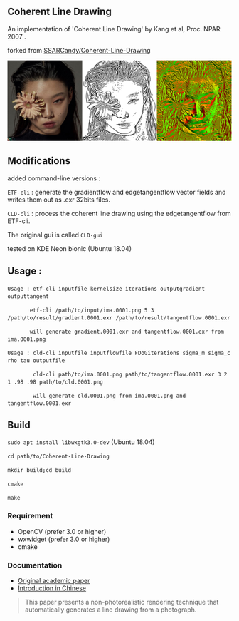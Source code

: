 ## Coherent Line Drawing

An implementation of 'Coherent Line Drawing' by Kang et al, Proc. NPAR 2007 . 

forked from [SSARCandy/Coherent-Line-Drawing](https://github.com/SSARCandy/Coherent-Line-Drawing})

![test4_montage](./results/test4_montage.png)

## Modifications

added command-line versions :

`ETF-cli` : generate the gradientflow and edgetangentflow vector fields and writes them out as .exr 32bits files.

`CLD-cli` : process the coherent line drawing using the edgetangentflow from ETF-cli.

The original gui is called `CLD-gui`

tested on KDE Neon bionic (Ubuntu 18.04)

## Usage :

`Usage : etf-cli inputfile kernelsize iterations outputgradient outputtangent`

`       etf-cli /path/to/input/ima.0001.png 5 3 /path/to/result/gradient.0001.exr /path/to/result/tangentflow.0001.exr`

`       will generate gradient.0001.exr and tangentflow.0001.exr from ima.0001.png`


`Usage : cld-cli inputfile inputflowfile FDoGiterations sigma_m sigma_c rho tau outputfile`

`        cld-cli path/to/ima.0001.png path/to/tangentflow.0001.exr 3 2 1 .98 .98 path/to/cld.0001.png`

`        will generate cld.0001.png from ima.0001.png and tangentflow.0001.exr`
        
## Build

`sudo apt install libwxgtk3.0-dev` (Ubuntu 18.04) 

`cd path/to/Coherent-Line-Drawing`

`mkdir build;cd build`

`cmake`

`make`

### Requirement

- OpenCV (prefer 3.0 or higher)
- wxwidget (prefer 3.0 or higher)
- cmake

### Documentation

- [Original academic paper](http://citeseerx.ist.psu.edu/viewdoc/download?doi=10.1.1.108.559&rep=rep1&type=pdf)
- [Introduction in Chinese](https://ssarcandy.tw/2017/06/26/Coherent-Line-Drawing/)

> This paper presents a non-photorealistic rendering technique that
automatically generates a line drawing from a photograph.
